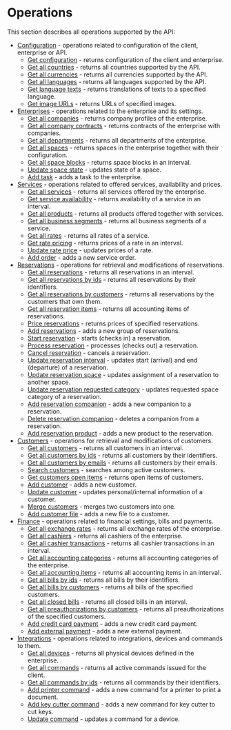 # Operations

This section describes all operations supported by the API:

* [Configuration](configuration.md) - operations related to configuration of the client, enterprise or API.
  * [Get configuration](configuration.md#get-configuration) - returns configuration of the client and enterprise.
  * [Get all countries](configuration.md#get-all-countries) - returns all countries supported by the API.
  * [Get all currencies](configuration.md#get-all-currencies) - returns all currencies supported by the API.
  * [Get all languages](configuration.md#get-all-languages) - returns all languages supported by the API.
  * [Get language texts](configuration.md#get-language-texts) - returns translations of texts to a specified language.
  * [Get image URLs](configuration.md#get-image-urls) - returns URLs of specified images.
* [Enterprises](enterprises.md) - operations related to the enterprise and its settings.
  * [Get all companies](enterprises.md#get-all-companies) - returns company profiles of the enterprise.
  * [Get all company contracts](enterprises.md#get-all-company-contracts) - returns contracts of the enterprise with companies.
  * [Get all departments](enterprises.md#get-all-departments) - returns all departments of the enterprise.
  * [Get all spaces](enterprises.md#get-all-spaces) - returns spaces in the enterprise together with their configuration.
  * [Get all space blocks](enterprises.md#get-all-space-blocks) - returns space blocks in an interval.
  * [Update space state](enterprises.md#update-space-state) - updates state of a space.
  * [Add task](enterprises.md#add-task) - adds a task to the enterprise.
* [Services](services.md) - operations related to offered services, availability and prices.
  * [Get all services](services.md#get-all-services) - returns all services offered by the enterprise.
  * [Get service availability](services.md#get-service-availability) - returns availability of a service in an interval.
  * [Get all products](services.md#get-all-products) - returns all products offered together with services.
  * [Get all business segments](services.md#get-all-business-segments) - returns all business segments of a service.
  * [Get all rates](services.md#get-all-rates) - returns all rates of a service.
  * [Get rate pricing](services.md#get-rate-pricing) - returns prices of a rate in an interval.
  * [Update rate price](services.md#update-rate-price) - updates prices of a rate.
  * [Add order](services.md#add-order) - adds a new service order.
* [Reservations](reservations.md) - operations for retrieval and modifications of reservations.
  * [Get all reservations](reservations.md#get-all-reservations) - returns all reservations in an interval.
  * [Get all reservations by ids](reservations.md#get-all-reservations-by-ids) - returns all reservations by their identifiers.
  * [Get all reservations by customers](reservations.md#get-all-reservations-by-customers) - returns all reservations by the customers that own them.
  * [Get all reservation items](reservations.md#get-all-reservation-items) - returns all accounting items of reservations. 
  * [Price reservations](reservations.md#price-reservations) - returns prices of specified reservations.
  * [Add reservations](reservations.md#add-reservations) - adds a new group of reservations.
  * [Start reservation](reservations.md#start-reservation) - starts \(checks in\) a reservation.
  * [Process reservation](reservations.md#process-reservation) - processes \(checks out\) a reservation.
  * [Cancel reservation](reservations.md#cancel-reservation) - cancels a reservation.
  * [Update reservation interval](reservations.md#update-reservation-interval) - updates start \(arrival\) and end \(departure\) of a reservation.
  * [Update reservation space](reservations.md#update-reservation-space) - updates assignment of a reservation to another space.
  * [Update reservation requested category](reservations.md#update-reservation-requested-category) - updates requested space category of a reservation.
  * [Add reservation companion](reservations.md#add-reservation-companion) - adds a new companion to a reservation.
  * [Delete reservation companion](reservations.md#delete-reservation-companion) - deletes a companion from a reservation.
  * [Add reservation product](reservations.md#add-reservation-product) - adds a new product to the reservation.
* [Customers](customers.md) - operations for retrieval and modifications of customers.
  * [Get all customers](customers.md#get-all-customers) - returns all customers in an interval.
  * [Get all customers by ids](customers.md#get-all-customers-by-ids) - returns all customers by their identifiers.
  * [Get all customers by emails](customers.md#get-all-customers-by-emails) - returns all customers by their emails.
  * [Search customers](customers.md#search-customers) - searches among active customers.
  * [Get customers open items](customers.md#get-customers-open-items) - returns open items of customers.
  * [Add customer](customers.md#add-customer) - adds a new customer.
  * [Update customer](customers.md#update-customer) - updates personal/internal information of a customer.
  * [Merge customers](customers.md#merge-customers) - merges two customers into one.
  * [Add customer file](customers.md#add-customer-file) - adds a new file to a customer.
* [Finance](finance.md) - operations related to financial settings, bills and payments.
  * [Get all exchange rates](finance.md#get-all-exchange-rates) - returns all exchange rates of the enterprise.
  * [Get all cashiers](finance.md#get-all-cashiers) - returns all cashiers of the enterprise.
  * [Get all cashier transactions](finance.md#get-all-cashier-transactions) - returns all cashier transactions in an interval.
  * [Get all accounting categories](finance.md#get-all-accounting-categories) - returns all accounting categories of the enterprise.
  * [Get all accounting items](finance.md#get-all-accounting-items) - returns all accounting items in an interval.
  * [Get all bills by ids](finance.md#get-all-bills-by-ids) - returns all bills by their identifiers.
  * [Get all bills by customers](finance.md#get-all-bills-by-customers) - returns all bills of the specified customers.
  * [Get all closed bills](finance.md#get-all-closed-bills) - returns all closed bills in an interval.
  * [Get all preauthorizations by customers](operations/finance.md#get-all-preauthorizations-by-customers) - returns all preauthorizations of the specified customers.
  * [Add credit card payment](finance.md#add-credit-card-payment) - adds a new credit card payment.
  * [Add external payment](finance.md#add-external-payment) - adds a new external payment.
* [Integrations](integrations.md) - operations related to integrations, devices and commands to them.
  * [Get all devices](integrations.md#get-all-devices) - returns all physical devices defined in the enterprise.
  * [Get all commands](integrations.md#get-all-commands) - returns all active commands issued for the client.
  * [Get all commands by ids](integrations.md#get-all-commands-by-ids) - returns all commands by their identifiers.
  * [Add printer command](integrations.md#add-printer-command) - adds a new command for a printer to print a document.
  * [Add key cutter command](integrations.md#add-key-cutter-command) - adds a new command for key cutter to cut keys.
  * [Update command](integrations.md#update-command) - updates a command for a device.

